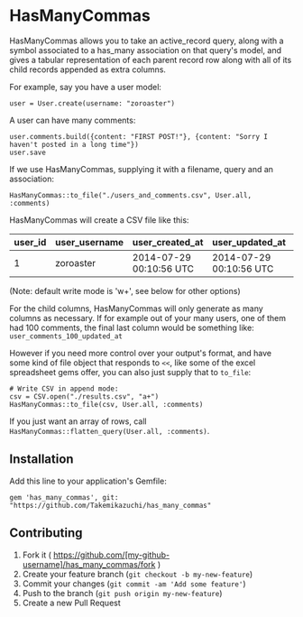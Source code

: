 # HasManyCommas

HasManyCommas allows you to take an active_record query, along with a symbol associated to a has_many association on that query's model, and gives a tabular representation of each parent record row along with all of its child records appended as extra columns. 

For example, say you have a user model:

	user = User.create(username: "zoroaster")

A user can have many comments:

	user.comments.build({content: "FIRST POST!"}, {content: "Sorry I haven't posted in a long time"})
	user.save

If we use HasManyCommas, supplying it with a filename, query and an association:

	HasManyCommas::to_file("./users_and_comments.csv", User.all, :comments)

HasManyCommas will create a CSV file like this:

| user_id | user_username | user_created_at | user_updated_at | user_comments_1_id | user_comments_1_content | user_comments_1_created_at | user_comments_1_updated_at | user_comments_2_id | user_comments_2_content | user_comments_2_created_at | user_comments_2_updated_at|
------- | ------------- | --------------- | --------------- | ------------------ | ----------------------- | -------------------------- | -------------------------- | ------------------ | ----------------------- | -------------------------- | -------------------------- |
|1      | zoroaster     | 2014-07-29 00:10:56 UTC | 2014-07-29 00:10:56 UTC | 2  | FIRST POST!             | 2014-07-29 00:10:56 UT     | 2014-07-29 00:10:56 UT     | 3                  | Sorry I haven't posted in a long time | 2014-07-29 00:10:56 UT | 2014-07-29 00:10:56 UT |

(Note: default write mode is 'w+', see below for other options)

For the child columns, HasManyCommas will only generate as many columns as necessary. If for example out of your many users, one of them had 100 comments, the final last column would be something like: `user_comments_100_updated_at`

However if you need more control over your output's format, and have some kind of file object that responds to `<<`, like some of the excel spreadsheet gems offer, you can also just supply that to `to_file`:

	# Write CSV in append mode:
	csv = CSV.open("./results.csv", "a+")
	HasManyCommas::to_file(csv, User.all, :comments)

If you just want an array of rows, call `HasManyCommas::flatten_query(User.all, :comments)`.

## Installation

Add this line to your application's Gemfile:

    gem 'has_many_commas', git: "https://github.com/Takemikazuchi/has_many_commas"

## Contributing

1. Fork it ( https://github.com/[my-github-username]/has_many_commas/fork )
2. Create your feature branch (`git checkout -b my-new-feature`)
3. Commit your changes (`git commit -am 'Add some feature'`)
4. Push to the branch (`git push origin my-new-feature`)
5. Create a new Pull Request
